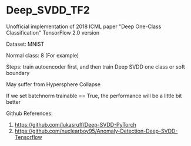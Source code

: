 # Deep_SVDD_TF2
Unofficial implementation of 2018 ICML paper "Deep One-Class Classification" 
TensorFlow 2.0 version

Dataset: MNIST

Normal class: 8 (For example)

Steps: train autoencoder first, and then train Deep SVDD one class or soft boundary

May suffer from Hypersphere Collapse

If we set batchnorm trainable == True, the performance will be a little bit better

Github References:

1. https://github.com/lukasruff/Deep-SVDD-PyTorch
2. https://github.com/nuclearboy95/Anomaly-Detection-Deep-SVDD-Tensorflow
